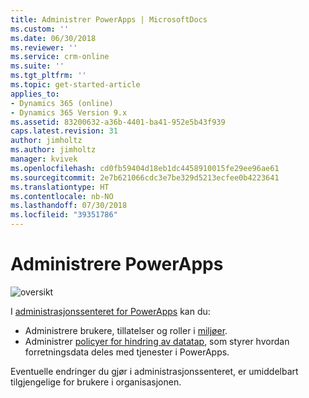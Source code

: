 ```yaml
---
title: Administrer PowerApps | MicrosoftDocs
ms.custom: ''
ms.date: 06/30/2018
ms.reviewer: ''
ms.service: crm-online
ms.suite: ''
ms.tgt_pltfrm: ''
ms.topic: get-started-article
applies_to:
- Dynamics 365 (online)
- Dynamics 365 Version 9.x
ms.assetid: 83200632-a36b-4401-ba41-952e5b43f939
caps.latest.revision: 31
author: jimholtz
ms.author: jimholtz
manager: kvivek
ms.openlocfilehash: cd0fb59404d18eb1dc4458910015fe29ee96ae61
ms.sourcegitcommit: 2e7b621066cdc3e7be329d5213ecfee0b4223641
ms.translationtype: HT
ms.contentlocale: nb-NO
ms.lasthandoff: 07/30/2018
ms.locfileid: "39351786"
---
```

# <a name="administer-powerapps"></a>Administrere PowerApps

![oversikt](./media/introduction-to-the-admin-center/overview.png)  

I [administrasjonssenteret for PowerApps](https://admin.powerapps.com) kan du:

* Administrere brukere, tillatelser og roller i [miljøer](environments-administration.md). <!-- (PowerApps P2 plan required)-->
* Administrer [policyer for hindring av datatap](prevent-data-loss.md), som styrer hvordan forretningsdata deles med tjenester i PowerApps. <!--(PowerApps P2 plan or Office 365 Global administrator permissions required)-->

Eventuelle endringer du gjør i administrasjonssenteret, er umiddelbart tilgjengelige for brukere i organisasjonen.     